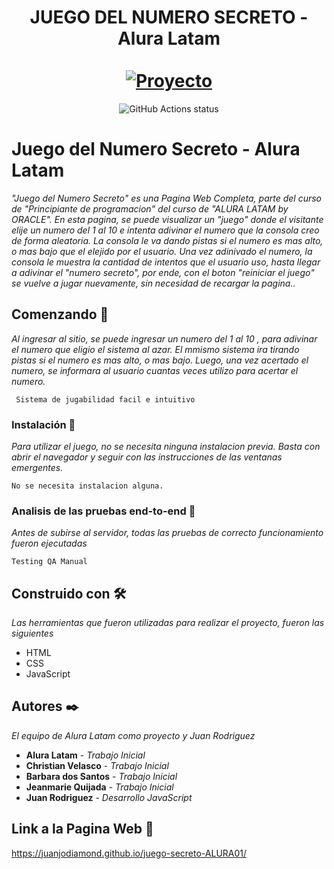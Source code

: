 <div align="center">
  <h1 align="center">
    JUEGO DEL NUMERO SECRETO - Alura Latam
    <br />
    <br />
    <a href="#">
      <img src="https://www.aluracursos.com/blog/assets/imagenes-tableau/creOps-latam-tableau-04.png" alt="Proyecto">
    </a>
  </h1>
</div>

<p align="center">
  <img src="https://github.com/facebook/docusaurus/actions/workflows/tests.yml/badge.svg" alt="GitHub Actions status"></a>  
</p>

# Juego del Numero Secreto - Alura Latam

_"Juego del Numero Secreto" es una Pagina Web Completa, parte del curso de "Principiante de programacion" del curso de "ALURA LATAM by ORACLE". En esta pagina, se puede visualizar un "juego" donde el visitante elije un numero del 1 al 10 e intenta adivinar el numero que la consola creo de forma aleatoria. La consola le va dando pistas si el numero es mas alto, o mas bajo que el elejido por el usuario. Una vez adinivado el numero, la consola le muestra la cantidad de intentos que el usuario uso, hasta llegar a adivinar el "numero secreto", por ende, con el boton "reiniciar el juego" se vuelve a jugar nuevamente, sin necesidad de recargar la pagina.._

## Comenzando 🚀

_Al ingresar al sitio, se puede ingresar un numero del 1 al 10 , para adivinar el numero que eligio el sistema al azar. El mmismo sistema ira tirando pistas si el numero es mas alto, o mas bajo. 
Luego, una vez acertado el numero, se informara al usuario cuantas veces utilizo para acertar el numero._

```
 Sistema de jugabilidad facil e intuitivo
```

### Instalación 🔧

_Para utilizar el juego, no se necesita ninguna instalacion previa. Basta con abrir el navegador y seguir con las instrucciones de las ventanas emergentes._

```
No se necesita instalacion alguna.
```


### Analisis de las pruebas end-to-end 🔩

_Antes de subirse al servidor, todas las pruebas de correcto funcionamiento fueron ejecutadas_

```
Testing QA Manual
```

## Construido con 🛠️

_Las herramientas que fueron utilizadas para realizar el proyecto, fueron las siguientes_

* HTML
* CSS
* JavaScript

## Autores ✒️

_El equipo de Alura Latam como proyecto y Juan Rodriguez_

* **Alura Latam** - *Trabajo Inicial*
* **Christian Velasco** - *Trabajo Inicial*
* **Barbara dos Santos** - *Trabajo Inicial*
* **Jeanmarie Quijada** - *Trabajo Inicial*
* **Juan Rodriguez** - *Desarrollo JavaScript*

## Link a la Pagina Web 📄

https://juanjodiamond.github.io/juego-secreto-ALURA01/
